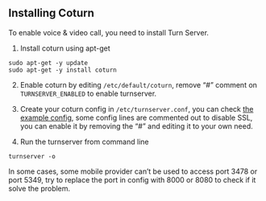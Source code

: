 ## Installing Coturn

To enable voice & video call, you need to install Turn Server.

1. Install coturn using apt-get
```
sudo apt-get -y update
sudo apt-get -y install coturn
```

2. Enable coturn by editing `/etc/default/coturn`, remove “#” comment on `TURNSERVER_ENABLED` to enable turnserver.

3. Create your coturn config in `/etc/turnserver.conf`, you can check [the example config](./example-turnserver.conf), some config lines are commented out to disable SSL, you can enable it by removing the “#” and editing it to your own need.

4. Run the turnserver from command line
```
turnserver -o
```

In some cases, some mobile provider can’t be used to access port 3478 or port 5349, try to replace the port in config with 8000 or 8080 to check if it solve the problem.
